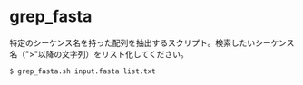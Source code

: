 # grep_fasta
特定のシーケンス名を持った配列を抽出するスクリプト。検索したいシーケンス名（">"以降の文字列）をリスト化してください。
```
$ grep_fasta.sh input.fasta list.txt
```
